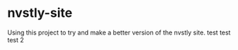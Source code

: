 # nvstly-site
Using this project to try and make a better version of the nvstly site.
test test
test 2
